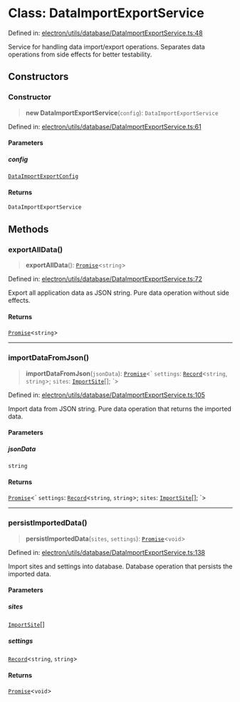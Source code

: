 # Class: DataImportExportService

Defined in: [electron/utils/database/DataImportExportService.ts:48](https://github.com/Nick2bad4u/Uptime-Watcher/blob/dca5483e793478722cd3e6e125cafcec5fc771f0/electron/utils/database/DataImportExportService.ts#L48)

Service for handling data import/export operations.
Separates data operations from side effects for better testability.

## Constructors

### Constructor

> **new DataImportExportService**(`config`): `DataImportExportService`

Defined in: [electron/utils/database/DataImportExportService.ts:61](https://github.com/Nick2bad4u/Uptime-Watcher/blob/dca5483e793478722cd3e6e125cafcec5fc771f0/electron/utils/database/DataImportExportService.ts#L61)

#### Parameters

##### config

[`DataImportExportConfig`](../interfaces/DataImportExportConfig.md)

#### Returns

`DataImportExportService`

## Methods

### exportAllData()

> **exportAllData**(): [`Promise`](https://developer.mozilla.org/docs/Web/JavaScript/Reference/Global_Objects/Promise)\<`string`\>

Defined in: [electron/utils/database/DataImportExportService.ts:72](https://github.com/Nick2bad4u/Uptime-Watcher/blob/dca5483e793478722cd3e6e125cafcec5fc771f0/electron/utils/database/DataImportExportService.ts#L72)

Export all application data as JSON string.
Pure data operation without side effects.

#### Returns

[`Promise`](https://developer.mozilla.org/docs/Web/JavaScript/Reference/Global_Objects/Promise)\<`string`\>

***

### importDataFromJson()

> **importDataFromJson**(`jsonData`): [`Promise`](https://developer.mozilla.org/docs/Web/JavaScript/Reference/Global_Objects/Promise)\<\` `settings`: [`Record`](https://www.typescriptlang.org/docs/handbook/utility-types.html#recordkeys-type)\<`string`, `string`\>; `sites`: [`ImportSite`](../interfaces/ImportSite.md)[]; \`\>

Defined in: [electron/utils/database/DataImportExportService.ts:105](https://github.com/Nick2bad4u/Uptime-Watcher/blob/dca5483e793478722cd3e6e125cafcec5fc771f0/electron/utils/database/DataImportExportService.ts#L105)

Import data from JSON string.
Pure data operation that returns the imported data.

#### Parameters

##### jsonData

`string`

#### Returns

[`Promise`](https://developer.mozilla.org/docs/Web/JavaScript/Reference/Global_Objects/Promise)\<\` `settings`: [`Record`](https://www.typescriptlang.org/docs/handbook/utility-types.html#recordkeys-type)\<`string`, `string`\>; `sites`: [`ImportSite`](../interfaces/ImportSite.md)[]; \`\>

***

### persistImportedData()

> **persistImportedData**(`sites`, `settings`): [`Promise`](https://developer.mozilla.org/docs/Web/JavaScript/Reference/Global_Objects/Promise)\<`void`\>

Defined in: [electron/utils/database/DataImportExportService.ts:138](https://github.com/Nick2bad4u/Uptime-Watcher/blob/dca5483e793478722cd3e6e125cafcec5fc771f0/electron/utils/database/DataImportExportService.ts#L138)

Import sites and settings into database.
Database operation that persists the imported data.

#### Parameters

##### sites

[`ImportSite`](../interfaces/ImportSite.md)[]

##### settings

[`Record`](https://www.typescriptlang.org/docs/handbook/utility-types.html#recordkeys-type)\<`string`, `string`\>

#### Returns

[`Promise`](https://developer.mozilla.org/docs/Web/JavaScript/Reference/Global_Objects/Promise)\<`void`\>
